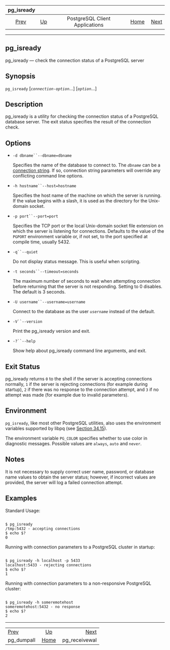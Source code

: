 <!--?xml version="1.0" encoding="UTF-8" standalone="no"?-->

|                pg\_isready                |                                                              |                                |                                                       |                                                |
| :---------------------------------------: | :----------------------------------------------------------- | :----------------------------: | ----------------------------------------------------: | ---------------------------------------------: |
| [Prev](app-pg-dumpall.html "pg_dumpall")  | [Up](reference-client.html "PostgreSQL Client Applications") | PostgreSQL Client Applications | [Home](index.html "PostgreSQL 17devel Documentation") |  [Next](app-pgreceivewal.html "pg_receivewal") |

***

[]()

## pg\_isready

pg\_isready — check the connection status of a PostgreSQL server

## Synopsis

`pg_isready` \[*`connection-option`*...] \[*`option`*...]

## Description

pg\_isready is a utility for checking the connection status of a PostgreSQL database server. The exit status specifies the result of the connection check.

## Options

*   `-d dbname``--dbname=dbname`

    Specifies the name of the database to connect to. The *`dbname`* can be a [connection string](libpq-connect.html#LIBPQ-CONNSTRING "34.1.1. Connection Strings"). If so, connection string parameters will override any conflicting command line options.

*   `-h hostname``--host=hostname`

    Specifies the host name of the machine on which the server is running. If the value begins with a slash, it is used as the directory for the Unix-domain socket.

*   `-p port``--port=port`

    Specifies the TCP port or the local Unix-domain socket file extension on which the server is listening for connections. Defaults to the value of the `PGPORT` environment variable or, if not set, to the port specified at compile time, usually 5432.

*   `-q``--quiet`

    Do not display status message. This is useful when scripting.

*   `-t seconds``--timeout=seconds`

    The maximum number of seconds to wait when attempting connection before returning that the server is not responding. Setting to 0 disables. The default is 3 seconds.

*   `-U username``--username=username`

    Connect to the database as the user *`username`* instead of the default.

*   `-V``--version`

    Print the pg\_isready version and exit.

*   `-?``--help`

    Show help about pg\_isready command line arguments, and exit.

## Exit Status

pg\_isready returns `0` to the shell if the server is accepting connections normally, `1` if the server is rejecting connections (for example during startup), `2` if there was no response to the connection attempt, and `3` if no attempt was made (for example due to invalid parameters).

## Environment

`pg_isready`, like most other PostgreSQL utilities, also uses the environment variables supported by libpq (see [Section 34.15](libpq-envars.html "34.15. Environment Variables")).

The environment variable `PG_COLOR` specifies whether to use color in diagnostic messages. Possible values are `always`, `auto` and `never`.

## Notes

It is not necessary to supply correct user name, password, or database name values to obtain the server status; however, if incorrect values are provided, the server will log a failed connection attempt.

## Examples

Standard Usage:

```

$ pg_isready
/tmp:5432 - accepting connections
$ echo $?
0
```

Running with connection parameters to a PostgreSQL cluster in startup:

```

$ pg_isready -h localhost -p 5433
localhost:5433 - rejecting connections
$ echo $?
1
```

Running with connection parameters to a non-responsive PostgreSQL cluster:

```

$ pg_isready -h someremotehost
someremotehost:5432 - no response
$ echo $?
2
```

***

|                                           |                                                              |                                                |
| :---------------------------------------- | :----------------------------------------------------------: | ---------------------------------------------: |
| [Prev](app-pg-dumpall.html "pg_dumpall")  | [Up](reference-client.html "PostgreSQL Client Applications") |  [Next](app-pgreceivewal.html "pg_receivewal") |
| pg\_dumpall                               |     [Home](index.html "PostgreSQL 17devel Documentation")    |                                 pg\_receivewal |
